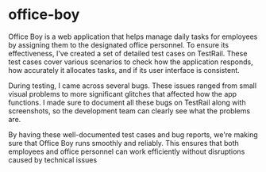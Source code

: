 # office-boy

Office Boy is a web application that helps manage daily tasks for employees by assigning them to the designated office personnel. To ensure its effectiveness, I've created a set of detailed test cases on TestRail. These test cases cover various scenarios to check how the application responds, how accurately it allocates tasks, and if its user interface is consistent.

During testing, I came across several bugs. These issues ranged from small visual problems to more significant glitches that affected how the app functions. I made sure to document all these bugs on TestRail along with screenshots, so the development team can clearly see what the problems are.

By having these well-documented test cases and bug reports, we're making sure that Office Boy runs smoothly and reliably. This ensures that both employees and office personnel can work efficiently without disruptions caused by technical issues
